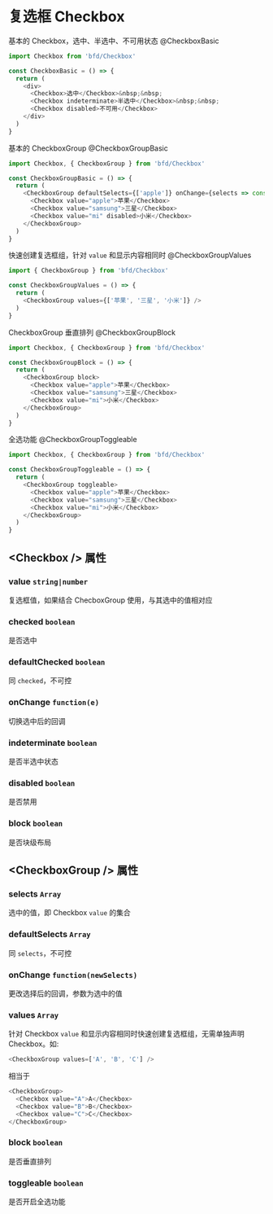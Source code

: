 # 复选框 Checkbox

基本的 Checkbox，选中、半选中、不可用状态
@CheckboxBasic
```js
import Checkbox from 'bfd/Checkbox'

const CheckboxBasic = () => {
  return (
    <div>
      <Checkbox>选中</Checkbox>&nbsp;&nbsp;
      <Checkbox indeterminate>半选中</Checkbox>&nbsp;&nbsp;
      <Checkbox disabled>不可用</Checkbox>
    </div>
  )
}
```

基本的 CheckboxGroup
@CheckboxGroupBasic
```js
import Checkbox, { CheckboxGroup } from 'bfd/Checkbox'

const CheckboxGroupBasic = () => {
  return (
    <CheckboxGroup defaultSelects={['apple']} onChange={selects => console.log(selects)}>
      <Checkbox value="apple">苹果</Checkbox>
      <Checkbox value="samsung">三星</Checkbox>
      <Checkbox value="mi" disabled>小米</Checkbox>
    </CheckboxGroup>
  )
}
```

快速创建复选框组，针对 `value` 和显示内容相同时
@CheckboxGroupValues
```js
import { CheckboxGroup } from 'bfd/Checkbox'

const CheckboxGroupValues = () => {
  return (
    <CheckboxGroup values={['苹果', '三星', '小米']} />
  )
}
```

CheckboxGroup 垂直排列
@CheckboxGroupBlock
```js
import Checkbox, { CheckboxGroup } from 'bfd/Checkbox'

const CheckboxGroupBlock = () => {
  return (
    <CheckboxGroup block>
      <Checkbox value="apple">苹果</Checkbox>
      <Checkbox value="samsung">三星</Checkbox>
      <Checkbox value="mi">小米</Checkbox>
    </CheckboxGroup>
  )
}
```

全选功能
@CheckboxGroupToggleable
```js
import Checkbox, { CheckboxGroup } from 'bfd/Checkbox'

const CheckboxGroupToggleable = () => {
  return (
    <CheckboxGroup toggleable>
      <Checkbox value="apple">苹果</Checkbox>
      <Checkbox value="samsung">三星</Checkbox>
      <Checkbox value="mi">小米</Checkbox>
    </CheckboxGroup>
  )
}
```

## \<Checkbox /> 属性

### value `string|number`
复选框值，如果结合 ChecboxGroup 使用，与其选中的值相对应

### checked `boolean`
是否选中

### defaultChecked `boolean`
同 `checked`，不可控

### onChange `function(e)`
切换选中后的回调

### indeterminate `boolean`
是否半选中状态

### disabled `boolean`
是否禁用

### block `boolean`
是否块级布局

## \<CheckboxGroup /> 属性

### selects `Array`
选中的值，即 Checkbox `value` 的集合

### defaultSelects `Array`
同 `selects`，不可控

### onChange `function(newSelects)`
更改选择后的回调，参数为选中的值

### values `Array`
针对 Checkbox `value` 和显示内容相同时快速创建复选框组，无需单独声明 Checkbox。如:
```js
<CheckboxGroup values=['A', 'B', 'C'] />
```
相当于
```js
<CheckboxGroup>
  <Checkbox value="A">A</Checkbox>
  <Checkbox value="B">B</Checkbox>
  <Checkbox value="C">C</Checkbox>
</CheckboxGroup>
```

### block `boolean`
是否垂直排列

### toggleable `boolean`
是否开启全选功能
